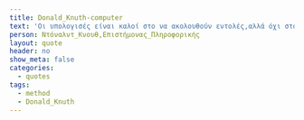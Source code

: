 ```yaml
---
title: Donald_Knuth-computer
text: 'Οι υπολογισές είναι καλοί στο να ακολουθούν εντολές,αλλά όχι στο να διαβάζουν το μυαλό.'
person: Ντόναλντ_Κνουθ,Επιστήμονας_Πληροφορικής
layout: quote
header: no
show_meta: false
categories:
  - quotes
tags:
  - method
  - Donald_Knuth
---
```

